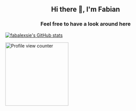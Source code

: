 <h2 align="center">Hi there 👋, I'm Fabian</h2>

<h3 align="center">Feel free to have a look around here</h3>

[![fabalexsie's GitHub stats](https://github-readme-stats.vercel.app/api?username=fabalexsie&count_private=true&show_icons=true&bg_color=30,e96443,904e95&text_color=ffffff&title_color=ffffff&icon_color=ffffff&hide_border=true)](https://github.com/anuraghazra/github-readme-stats)

<a href="https://github.com/antonkomarev/github-profile-views-counter">
  <img src="https://komarev.com/ghpvc/?username=fabalexsie-test&color=red&style=flat-square" alt="Profile view counter" width="198"/>
</a>

<!--
**fabalexsie/fabalexsie** is a ✨ _special_ ✨ repository because its `README.md` (this file) appears on your GitHub profile.

Here are some ideas to get you started:

- 🔭 I’m currently working on ...
- 🌱 I’m currently learning ...
- 👯 I’m looking to collaborate on ...
- 🤔 I’m looking for help with ...
- 💬 Ask me about ...
- 📫 How to reach me: ...
- 😄 Pronouns: ...
- ⚡ Fun fact: ...
-->

